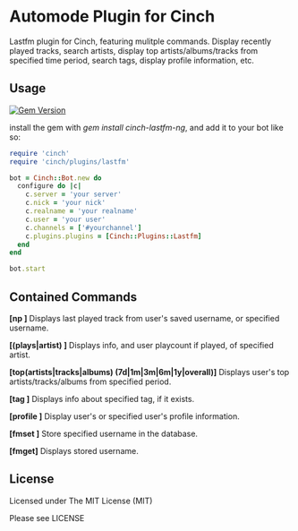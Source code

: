 Automode Plugin for Cinch
========================
Lastfm plugin for Cinch, featuring mulitple commands.
Display recently played tracks, search artists, display top
artists/albums/tracks from specified time period, search tags, display profile
information, etc.

Usage
-----

[![Gem Version](https://badge.fury.io/rb/cinch-lastfm-ng.svg)](https://badge.fury.io/rb/cinch-lastfm-ng)

install the gem with *gem install cinch-lastfm-ng*, and
add it to your bot like so:

~~~~~~~~~~~~~~~~~~~~~~~~~~~~~~~~~~~~~~~~ ruby
require 'cinch'
require 'cinch/plugins/lastfm'

bot = Cinch::Bot.new do
  configure do |c|
    c.server = 'your server'
    c.nick = 'your nick'
    c.realname = 'your realname'
    c.user = 'your user'
    c.channels = ['#yourchannel']
    c.plugins.plugins = [Cinch::Plugins::Lastfm]
  end
end

bot.start
~~~~~~~~~~~~~~~~~~~~~~~~~~~~~~~~~~~~~~~~

Contained Commands
------------------

**[np <username>]**
Displays last played track from user's saved username, or specified username.

**[(plays|artist) <artistname>]**
Displays info, and user playcount if played, of specified artist.

**[top(artists|tracks|albums) (7d|1m|3m|6m|1y|overall)]**
Displays user's top artists/tracks/albums from specified period.

**[tag <tag>]**
Displays info about specified tag, if it exists.

**[profile <username>]**
Display user's or specified user's profile information.

**[fmset <username>]**
Store specified username in the database.

**[fmget]**
Displays stored username.

License
-------

Licensed under The MIT License (MIT)

Please see LICENSE
